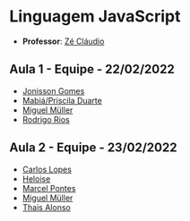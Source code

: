 # **Linguagem JavaScript**

- **Professor**: [Zé Cláudio](https://www.linkedin.com/in/jose-claudio/) 

## **Aula 1 - Equipe - 22/02/2022**
- [Jonisson Gomes](https://github.com/JonissonGomes)
- [Mabiá/Priscila Duarte](https://github.com/prisciladuarte)
- [Miguel Müller](https://github.com/miguelsmuller)
- [Rodrigo Rios](https://github.com/Rodrigo-Rios)

## **Aula 2 - Equipe - 23/02/2022**
- [Carlos Lopes]()
- [Heloise]()
- [Marcel Pontes](https://github.com/mfnp14)
- [Miguel Müller](https://github.com/miguelsmuller)
- [Thais Alonso](https://github.com/buchevitss)

